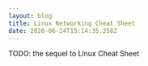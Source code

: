 ```yaml
---
layout: blog
title: Linux Networking Cheat Sheet
date: 2020-06-24T15:14:35.258Z
---
```

TODO: the sequel to Linux Cheat Sheet